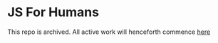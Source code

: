 # JS For Humans

This repo is archived. All active work will henceforth commence [here](https://github.com/CompileZero/Web-AI-Mastery)